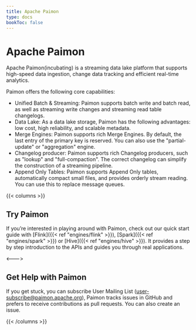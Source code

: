 ```yaml
---
title: Apache Paimon
type: docs
bookToc: false
---
```

<!--
Licensed to the Apache Software Foundation (ASF) under one
or more contributor license agreements.  See the NOTICE file
distributed with this work for additional information
regarding copyright ownership.  The ASF licenses this file
to you under the Apache License, Version 2.0 (the
"License"); you may not use this file except in compliance
with the License.  You may obtain a copy of the License at

  http://www.apache.org/licenses/LICENSE-2.0

Unless required by applicable law or agreed to in writing,
software distributed under the License is distributed on an
"AS IS" BASIS, WITHOUT WARRANTIES OR CONDITIONS OF ANY
KIND, either express or implied.  See the License for the
specific language governing permissions and limitations
under the License.
-->

# Apache Paimon

Apache Paimon(incubating) is a streaming data lake platform that supports high-speed data ingestion, change data tracking and efficient real-time analytics.

Paimon offers the following core capabilities:

- Unified Batch & Streaming: Paimon supports batch write and batch read, as well as streaming write changes and streaming read table changelogs.
- Data Lake: As a data lake storage, Paimon has the following advantages: low cost, high reliability, and scalable metadata.
- Merge Engines: Paimon supports rich Merge Engines. By default, the last entry of the primary key is reserved. You can also use the "partial-update" or "aggregation" engine.
- Changelog producer: Paimon supports rich Changelog producers, such as "lookup" and "full-compaction". The correct changelog can simplify the construction of a streaming pipeline.
- Append Only Tables: Paimon supports Append Only tables, automatically compact small files, and provides orderly stream reading. You can use this to replace message queues.

{{< columns >}}

## Try Paimon

If you’re interested in playing around with Paimon, check out our
quick start guide with [Flink]({{< ref "engines/flink" >}}), [Spark]({{< ref "engines/spark" >}}) or [Hive]({{< ref "engines/hive" >}}). It provides a step by
step introduction to the APIs and guides you through real applications.

<--->

## Get Help with Paimon

If you get stuck, you can subscribe User Mailing List (user-subscribe@paimon.apache.org),
Paimon tracks issues in GitHub and prefers to receive contributions as pull requests. You can also create an issue.

{{< /columns >}}
